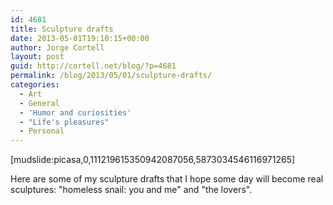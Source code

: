 ```yaml
---
id: 4681
title: Sculpture drafts
date: 2013-05-01T19:10:15+00:00
author: Jorge Cortell
layout: post
guid: http://cortell.net/blog/?p=4681
permalink: /blog/2013/05/01/sculpture-drafts/
categories:
  - Art
  - General
  - 'Humor and curiosities'
  - "Life's pleasures"
  - Personal
---
```

[mudslide:picasa,0,111219615350942087056,5873034546116971265]

Here are some of my sculpture drafts that I hope some day will become real sculptures: "homeless snail: you and me" and "the lovers".